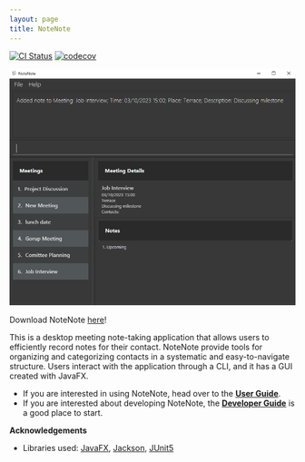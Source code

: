 ```yaml
---
layout: page
title: NoteNote
---
```


[![CI Status](https://github.com/AY2324S1-CS2103-W14-2/tp/workflows/Java%20CI/badge.svg)](https://github.com/AY2324S1-CS2103-W14-2/tp/actions)
[![codecov](https://codecov.io/gh/AY2324S1-CS2103-W14-2/tp/graph/badge.svg?token=MI7J4U49JT)](https://codecov.io/gh/AY2324S1-CS2103-W14-2/tp)

![Ui](images/Ui.png)

Download NoteNote [here](https://github.com/AY2324S1-CS2103-W14-2/tp/releases/tag/v1.4)!

This is a desktop meeting note-taking application that allows users to efficiently record notes for their contact. NoteNote provide tools for organizing and categorizing contacts in a systematic and easy-to-navigate structure. Users interact with the application through a CLI, and it has a GUI created with JavaFX.

* If you are interested in using NoteNote, head over to the [**User Guide**](UserGuide.md).
* If you are interested about developing NoteNote, the [**Developer Guide**](DeveloperGuide.md) is a good place to start.

**Acknowledgements**

* Libraries used: [JavaFX](https://openjfx.io/), [Jackson](https://github.com/FasterXML/jackson), [JUnit5](https://github.com/junit-team/junit5)
